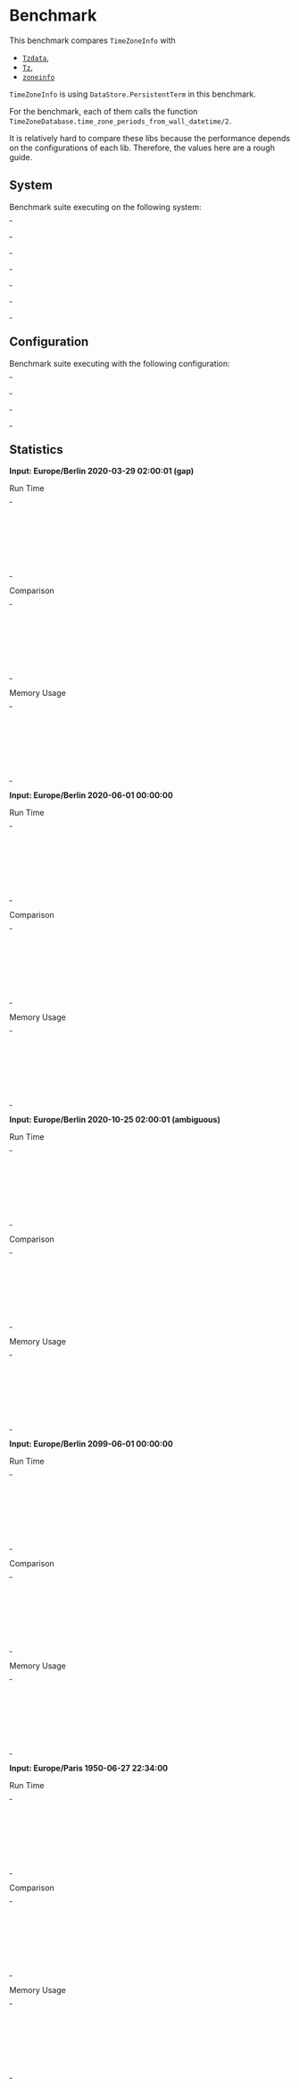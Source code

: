
# Benchmark

This benchmark compares `TimeZoneInfo` with
- [`Tzdata`](https://github.com/lau/tzdata),
- [`Tz`](https://github.com/mathieuprog/tz),
- [`zoneinfo`](https://github.com/smartrent/zoneinfo)

`TimeZoneInfo` is using `DataStore.PersistentTerm` in this benchmark.

For the benchmark, each of them calls the function
`TimeZoneDatabase.time_zone_periods_from_wall_datetime/2`.

It is relatively hard to compare these libs because the performance depends on
the configurations of each lib. Therefore, the values here are a rough guide.


## System

Benchmark suite executing on the following system:

<table style="width: 1%">
  <tr>
    <th style="width: 1%; white-space: nowrap">Operating System</th>
    <td>macOS</td>
  </tr><tr>
    <th style="white-space: nowrap">CPU Information</th>
    <td style="white-space: nowrap">Apple M1</td>
  </tr><tr>
    <th style="white-space: nowrap">Number of Available Cores</th>
    <td style="white-space: nowrap">8</td>
  </tr><tr>
    <th style="white-space: nowrap">Available Memory</th>
    <td style="white-space: nowrap">16 GB</td>
  </tr><tr>
    <th style="white-space: nowrap">Elixir Version</th>
    <td style="white-space: nowrap">1.13.4</td>
  </tr><tr>
    <th style="white-space: nowrap">Erlang Version</th>
    <td style="white-space: nowrap">24.3</td>
  </tr>
</table>

## Configuration

Benchmark suite executing with the following configuration:

<table style="width: 1%">
  <tr>
    <th style="width: 1%">:time</th>
    <td style="white-space: nowrap">10 s</td>
  </tr><tr>
    <th>:parallel</th>
    <td style="white-space: nowrap">1</td>
  </tr><tr>
    <th>:warmup</th>
    <td style="white-space: nowrap">2 s</td>
  </tr>
</table>

## Statistics




__Input: Europe/Berlin 2020-03-29 02:00:01 (gap)__

Run Time

<table style="width: 1%">
  <tr>
    <th>Name</th>
    <th style="text-align: right">IPS</th>
    <th style="text-align: right">Average</th>
    <th style="text-align: right">Devitation</th>
    <th style="text-align: right">Median</th>
    <th style="text-align: right">99th&nbsp;%</th>
  </tr>

  <tr>
    <td style="white-space: nowrap">time_zone_info</td>
    <td style="white-space: nowrap; text-align: right">1309.65 K</td>
    <td style="white-space: nowrap; text-align: right">0.76 &micro;s</td>
    <td style="white-space: nowrap; text-align: right">&plusmn;214.71%</td>
    <td style="white-space: nowrap; text-align: right">0.70 &micro;s</td>
    <td style="white-space: nowrap; text-align: right">1 &micro;s</td>
  </tr>

  <tr>
    <td style="white-space: nowrap">tz</td>
    <td style="white-space: nowrap; text-align: right">543.24 K</td>
    <td style="white-space: nowrap; text-align: right">1.84 &micro;s</td>
    <td style="white-space: nowrap; text-align: right">&plusmn;1028.18%</td>
    <td style="white-space: nowrap; text-align: right">2 &micro;s</td>
    <td style="white-space: nowrap; text-align: right">2 &micro;s</td>
  </tr>

  <tr>
    <td style="white-space: nowrap">tzdata</td>
    <td style="white-space: nowrap; text-align: right">11.01 K</td>
    <td style="white-space: nowrap; text-align: right">90.83 &micro;s</td>
    <td style="white-space: nowrap; text-align: right">&plusmn;5.35%</td>
    <td style="white-space: nowrap; text-align: right">91 &micro;s</td>
    <td style="white-space: nowrap; text-align: right">103 &micro;s</td>
  </tr>

  <tr>
    <td style="white-space: nowrap">zoninfo</td>
    <td style="white-space: nowrap; text-align: right">5.00 K</td>
    <td style="white-space: nowrap; text-align: right">199.96 &micro;s</td>
    <td style="white-space: nowrap; text-align: right">&plusmn;18.39%</td>
    <td style="white-space: nowrap; text-align: right">198 &micro;s</td>
    <td style="white-space: nowrap; text-align: right">287 &micro;s</td>
  </tr>

</table>


Comparison

<table style="width: 1%">
  <tr>
    <th>Name</th>
    <th style="text-align: right">IPS</th>
    <th style="text-align: right">Slower</th>
  <tr>
    <td style="white-space: nowrap">time_zone_info</td>
    <td style="white-space: nowrap;text-align: right">1309.65 K</td>
    <td>&nbsp;</td>
  </tr>

  <tr>
    <td style="white-space: nowrap">tz</td>
    <td style="white-space: nowrap; text-align: right">543.24 K</td>
    <td style="white-space: nowrap; text-align: right">2.41x</td>
  </tr>

  <tr>
    <td style="white-space: nowrap">tzdata</td>
    <td style="white-space: nowrap; text-align: right">11.01 K</td>
    <td style="white-space: nowrap; text-align: right">118.96x</td>
  </tr>

  <tr>
    <td style="white-space: nowrap">zoninfo</td>
    <td style="white-space: nowrap; text-align: right">5.00 K</td>
    <td style="white-space: nowrap; text-align: right">261.88x</td>
  </tr>

</table>



Memory Usage

<table style="width: 1%">
  <tr>
    <th>Name</th>
    <th style="text-align: right">Memory</th>
    <th style="text-align: right">Factor</th>
  </tr>
  <tr>
    <td style="white-space: nowrap">time_zone_info</td>
    <td style="white-space: nowrap">0.68 KB</td>
    <td>&nbsp;</td>
  </tr>
    <tr>
    <td style="white-space: nowrap">tz</td>
    <td style="white-space: nowrap">1.87 KB</td>
    <td>2.75x</td>
  </tr>
    <tr>
    <td style="white-space: nowrap">tzdata</td>
    <td style="white-space: nowrap">117.59 KB</td>
    <td>173.0x</td>
  </tr>
    <tr>
    <td style="white-space: nowrap">zoninfo</td>
    <td style="white-space: nowrap">23.89 KB</td>
    <td>35.15x</td>
  </tr>
</table>



__Input: Europe/Berlin 2020-06-01 00:00:00__

Run Time

<table style="width: 1%">
  <tr>
    <th>Name</th>
    <th style="text-align: right">IPS</th>
    <th style="text-align: right">Average</th>
    <th style="text-align: right">Devitation</th>
    <th style="text-align: right">Median</th>
    <th style="text-align: right">99th&nbsp;%</th>
  </tr>

  <tr>
    <td style="white-space: nowrap">tz</td>
    <td style="white-space: nowrap; text-align: right">1.64 M</td>
    <td style="white-space: nowrap; text-align: right">0.61 &micro;s</td>
    <td style="white-space: nowrap; text-align: right">&plusmn;13.15%</td>
    <td style="white-space: nowrap; text-align: right">0.61 &micro;s</td>
    <td style="white-space: nowrap; text-align: right">0.77 &micro;s</td>
  </tr>

  <tr>
    <td style="white-space: nowrap">time_zone_info</td>
    <td style="white-space: nowrap; text-align: right">1.27 M</td>
    <td style="white-space: nowrap; text-align: right">0.79 &micro;s</td>
    <td style="white-space: nowrap; text-align: right">&plusmn;4329.70%</td>
    <td style="white-space: nowrap; text-align: right">1 &micro;s</td>
    <td style="white-space: nowrap; text-align: right">1 &micro;s</td>
  </tr>

  <tr>
    <td style="white-space: nowrap">tzdata</td>
    <td style="white-space: nowrap; text-align: right">0.0576 M</td>
    <td style="white-space: nowrap; text-align: right">17.37 &micro;s</td>
    <td style="white-space: nowrap; text-align: right">&plusmn;26.89%</td>
    <td style="white-space: nowrap; text-align: right">17 &micro;s</td>
    <td style="white-space: nowrap; text-align: right">19 &micro;s</td>
  </tr>

  <tr>
    <td style="white-space: nowrap">zoninfo</td>
    <td style="white-space: nowrap; text-align: right">0.00504 M</td>
    <td style="white-space: nowrap; text-align: right">198.52 &micro;s</td>
    <td style="white-space: nowrap; text-align: right">&plusmn;18.61%</td>
    <td style="white-space: nowrap; text-align: right">195 &micro;s</td>
    <td style="white-space: nowrap; text-align: right">288 &micro;s</td>
  </tr>

</table>


Comparison

<table style="width: 1%">
  <tr>
    <th>Name</th>
    <th style="text-align: right">IPS</th>
    <th style="text-align: right">Slower</th>
  <tr>
    <td style="white-space: nowrap">tz</td>
    <td style="white-space: nowrap;text-align: right">1.64 M</td>
    <td>&nbsp;</td>
  </tr>

  <tr>
    <td style="white-space: nowrap">time_zone_info</td>
    <td style="white-space: nowrap; text-align: right">1.27 M</td>
    <td style="white-space: nowrap; text-align: right">1.29x</td>
  </tr>

  <tr>
    <td style="white-space: nowrap">tzdata</td>
    <td style="white-space: nowrap; text-align: right">0.0576 M</td>
    <td style="white-space: nowrap; text-align: right">28.41x</td>
  </tr>

  <tr>
    <td style="white-space: nowrap">zoninfo</td>
    <td style="white-space: nowrap; text-align: right">0.00504 M</td>
    <td style="white-space: nowrap; text-align: right">324.74x</td>
  </tr>

</table>



Memory Usage

<table style="width: 1%">
  <tr>
    <th>Name</th>
    <th style="text-align: right">Memory</th>
    <th style="text-align: right">Factor</th>
  </tr>
  <tr>
    <td style="white-space: nowrap">tz</td>
    <td style="white-space: nowrap">0.39 KB</td>
    <td>&nbsp;</td>
  </tr>
    <tr>
    <td style="white-space: nowrap">time_zone_info</td>
    <td style="white-space: nowrap">0.57 KB</td>
    <td>1.46x</td>
  </tr>
    <tr>
    <td style="white-space: nowrap">tzdata</td>
    <td style="white-space: nowrap">2.89 KB</td>
    <td>7.4x</td>
  </tr>
    <tr>
    <td style="white-space: nowrap">zoninfo</td>
    <td style="white-space: nowrap">22.39 KB</td>
    <td>57.32x</td>
  </tr>
</table>



__Input: Europe/Berlin 2020-10-25 02:00:01 (ambiguous)__

Run Time

<table style="width: 1%">
  <tr>
    <th>Name</th>
    <th style="text-align: right">IPS</th>
    <th style="text-align: right">Average</th>
    <th style="text-align: right">Devitation</th>
    <th style="text-align: right">Median</th>
    <th style="text-align: right">99th&nbsp;%</th>
  </tr>

  <tr>
    <td style="white-space: nowrap">tz</td>
    <td style="white-space: nowrap; text-align: right">1.66 M</td>
    <td style="white-space: nowrap; text-align: right">0.60 &micro;s</td>
    <td style="white-space: nowrap; text-align: right">&plusmn;5.71%</td>
    <td style="white-space: nowrap; text-align: right">0.60 &micro;s</td>
    <td style="white-space: nowrap; text-align: right">0.71 &micro;s</td>
  </tr>

  <tr>
    <td style="white-space: nowrap">time_zone_info</td>
    <td style="white-space: nowrap; text-align: right">1.38 M</td>
    <td style="white-space: nowrap; text-align: right">0.73 &micro;s</td>
    <td style="white-space: nowrap; text-align: right">&plusmn;9.73%</td>
    <td style="white-space: nowrap; text-align: right">0.72 &micro;s</td>
    <td style="white-space: nowrap; text-align: right">0.90 &micro;s</td>
  </tr>

  <tr>
    <td style="white-space: nowrap">tzdata</td>
    <td style="white-space: nowrap; text-align: right">0.0521 M</td>
    <td style="white-space: nowrap; text-align: right">19.20 &micro;s</td>
    <td style="white-space: nowrap; text-align: right">&plusmn;24.80%</td>
    <td style="white-space: nowrap; text-align: right">19 &micro;s</td>
    <td style="white-space: nowrap; text-align: right">23 &micro;s</td>
  </tr>

  <tr>
    <td style="white-space: nowrap">zoninfo</td>
    <td style="white-space: nowrap; text-align: right">0.00497 M</td>
    <td style="white-space: nowrap; text-align: right">201.02 &micro;s</td>
    <td style="white-space: nowrap; text-align: right">&plusmn;63.12%</td>
    <td style="white-space: nowrap; text-align: right">196 &micro;s</td>
    <td style="white-space: nowrap; text-align: right">292 &micro;s</td>
  </tr>

</table>


Comparison

<table style="width: 1%">
  <tr>
    <th>Name</th>
    <th style="text-align: right">IPS</th>
    <th style="text-align: right">Slower</th>
  <tr>
    <td style="white-space: nowrap">tz</td>
    <td style="white-space: nowrap;text-align: right">1.66 M</td>
    <td>&nbsp;</td>
  </tr>

  <tr>
    <td style="white-space: nowrap">time_zone_info</td>
    <td style="white-space: nowrap; text-align: right">1.38 M</td>
    <td style="white-space: nowrap; text-align: right">1.21x</td>
  </tr>

  <tr>
    <td style="white-space: nowrap">tzdata</td>
    <td style="white-space: nowrap; text-align: right">0.0521 M</td>
    <td style="white-space: nowrap; text-align: right">31.92x</td>
  </tr>

  <tr>
    <td style="white-space: nowrap">zoninfo</td>
    <td style="white-space: nowrap; text-align: right">0.00497 M</td>
    <td style="white-space: nowrap; text-align: right">334.24x</td>
  </tr>

</table>



Memory Usage

<table style="width: 1%">
  <tr>
    <th>Name</th>
    <th style="text-align: right">Memory</th>
    <th style="text-align: right">Factor</th>
  </tr>
  <tr>
    <td style="white-space: nowrap">tz</td>
    <td style="white-space: nowrap">0.45 KB</td>
    <td>&nbsp;</td>
  </tr>
    <tr>
    <td style="white-space: nowrap">time_zone_info</td>
    <td style="white-space: nowrap">0.63 KB</td>
    <td>1.42x</td>
  </tr>
    <tr>
    <td style="white-space: nowrap">tzdata</td>
    <td style="white-space: nowrap">5.28 KB</td>
    <td>11.86x</td>
  </tr>
    <tr>
    <td style="white-space: nowrap">zoninfo</td>
    <td style="white-space: nowrap">22.47 KB</td>
    <td>50.46x</td>
  </tr>
</table>



__Input: Europe/Berlin 2099-06-01 00:00:00__

Run Time

<table style="width: 1%">
  <tr>
    <th>Name</th>
    <th style="text-align: right">IPS</th>
    <th style="text-align: right">Average</th>
    <th style="text-align: right">Devitation</th>
    <th style="text-align: right">Median</th>
    <th style="text-align: right">99th&nbsp;%</th>
  </tr>

  <tr>
    <td style="white-space: nowrap">tz</td>
    <td style="white-space: nowrap; text-align: right">50.01 K</td>
    <td style="white-space: nowrap; text-align: right">20.00 &micro;s</td>
    <td style="white-space: nowrap; text-align: right">&plusmn;25.24%</td>
    <td style="white-space: nowrap; text-align: right">20 &micro;s</td>
    <td style="white-space: nowrap; text-align: right">25 &micro;s</td>
  </tr>

  <tr>
    <td style="white-space: nowrap">time_zone_info</td>
    <td style="white-space: nowrap; text-align: right">46.08 K</td>
    <td style="white-space: nowrap; text-align: right">21.70 &micro;s</td>
    <td style="white-space: nowrap; text-align: right">&plusmn;9.51%</td>
    <td style="white-space: nowrap; text-align: right">22 &micro;s</td>
    <td style="white-space: nowrap; text-align: right">24 &micro;s</td>
  </tr>

  <tr>
    <td style="white-space: nowrap">zoninfo</td>
    <td style="white-space: nowrap; text-align: right">5.04 K</td>
    <td style="white-space: nowrap; text-align: right">198.54 &micro;s</td>
    <td style="white-space: nowrap; text-align: right">&plusmn;18.90%</td>
    <td style="white-space: nowrap; text-align: right">195 &micro;s</td>
    <td style="white-space: nowrap; text-align: right">289 &micro;s</td>
  </tr>

  <tr>
    <td style="white-space: nowrap">tzdata</td>
    <td style="white-space: nowrap; text-align: right">3.45 K</td>
    <td style="white-space: nowrap; text-align: right">290.27 &micro;s</td>
    <td style="white-space: nowrap; text-align: right">&plusmn;24.88%</td>
    <td style="white-space: nowrap; text-align: right">332 &micro;s</td>
    <td style="white-space: nowrap; text-align: right">354 &micro;s</td>
  </tr>

</table>


Comparison

<table style="width: 1%">
  <tr>
    <th>Name</th>
    <th style="text-align: right">IPS</th>
    <th style="text-align: right">Slower</th>
  <tr>
    <td style="white-space: nowrap">tz</td>
    <td style="white-space: nowrap;text-align: right">50.01 K</td>
    <td>&nbsp;</td>
  </tr>

  <tr>
    <td style="white-space: nowrap">time_zone_info</td>
    <td style="white-space: nowrap; text-align: right">46.08 K</td>
    <td style="white-space: nowrap; text-align: right">1.09x</td>
  </tr>

  <tr>
    <td style="white-space: nowrap">zoninfo</td>
    <td style="white-space: nowrap; text-align: right">5.04 K</td>
    <td style="white-space: nowrap; text-align: right">9.93x</td>
  </tr>

  <tr>
    <td style="white-space: nowrap">tzdata</td>
    <td style="white-space: nowrap; text-align: right">3.45 K</td>
    <td style="white-space: nowrap; text-align: right">14.51x</td>
  </tr>

</table>



Memory Usage

<table style="width: 1%">
  <tr>
    <th>Name</th>
    <th style="text-align: right">Memory</th>
    <th style="text-align: right">Factor</th>
  </tr>
  <tr>
    <td style="white-space: nowrap">tz</td>
    <td style="white-space: nowrap">16.72 KB</td>
    <td>&nbsp;</td>
  </tr>
    <tr>
    <td style="white-space: nowrap">time_zone_info</td>
    <td style="white-space: nowrap">19.91 KB</td>
    <td>1.19x</td>
  </tr>
    <tr>
    <td style="white-space: nowrap">zoninfo</td>
    <td style="white-space: nowrap">22.39 KB</td>
    <td>1.34x</td>
  </tr>
    <tr>
    <td style="white-space: nowrap">tzdata</td>
    <td style="white-space: nowrap">13.38 KB</td>
    <td>0.8x</td>
  </tr>
</table>



__Input: Europe/Paris 1950-06-27 22:34:00__

Run Time

<table style="width: 1%">
  <tr>
    <th>Name</th>
    <th style="text-align: right">IPS</th>
    <th style="text-align: right">Average</th>
    <th style="text-align: right">Devitation</th>
    <th style="text-align: right">Median</th>
    <th style="text-align: right">99th&nbsp;%</th>
  </tr>

  <tr>
    <td style="white-space: nowrap">time_zone_info</td>
    <td style="white-space: nowrap; text-align: right">868.56 K</td>
    <td style="white-space: nowrap; text-align: right">1.15 &micro;s</td>
    <td style="white-space: nowrap; text-align: right">&plusmn;153.14%</td>
    <td style="white-space: nowrap; text-align: right">1.10 &micro;s</td>
    <td style="white-space: nowrap; text-align: right">1.50 &micro;s</td>
  </tr>

  <tr>
    <td style="white-space: nowrap">tz</td>
    <td style="white-space: nowrap; text-align: right">464.40 K</td>
    <td style="white-space: nowrap; text-align: right">2.15 &micro;s</td>
    <td style="white-space: nowrap; text-align: right">&plusmn;52.08%</td>
    <td style="white-space: nowrap; text-align: right">2.10 &micro;s</td>
    <td style="white-space: nowrap; text-align: right">2.50 &micro;s</td>
  </tr>

  <tr>
    <td style="white-space: nowrap">tzdata</td>
    <td style="white-space: nowrap; text-align: right">65.05 K</td>
    <td style="white-space: nowrap; text-align: right">15.37 &micro;s</td>
    <td style="white-space: nowrap; text-align: right">&plusmn;46.10%</td>
    <td style="white-space: nowrap; text-align: right">15 &micro;s</td>
    <td style="white-space: nowrap; text-align: right">17 &micro;s</td>
  </tr>

  <tr>
    <td style="white-space: nowrap">zoninfo</td>
    <td style="white-space: nowrap; text-align: right">4.74 K</td>
    <td style="white-space: nowrap; text-align: right">210.80 &micro;s</td>
    <td style="white-space: nowrap; text-align: right">&plusmn;19.81%</td>
    <td style="white-space: nowrap; text-align: right">208 &micro;s</td>
    <td style="white-space: nowrap; text-align: right">303 &micro;s</td>
  </tr>

</table>


Comparison

<table style="width: 1%">
  <tr>
    <th>Name</th>
    <th style="text-align: right">IPS</th>
    <th style="text-align: right">Slower</th>
  <tr>
    <td style="white-space: nowrap">time_zone_info</td>
    <td style="white-space: nowrap;text-align: right">868.56 K</td>
    <td>&nbsp;</td>
  </tr>

  <tr>
    <td style="white-space: nowrap">tz</td>
    <td style="white-space: nowrap; text-align: right">464.40 K</td>
    <td style="white-space: nowrap; text-align: right">1.87x</td>
  </tr>

  <tr>
    <td style="white-space: nowrap">tzdata</td>
    <td style="white-space: nowrap; text-align: right">65.05 K</td>
    <td style="white-space: nowrap; text-align: right">13.35x</td>
  </tr>

  <tr>
    <td style="white-space: nowrap">zoninfo</td>
    <td style="white-space: nowrap; text-align: right">4.74 K</td>
    <td style="white-space: nowrap; text-align: right">183.1x</td>
  </tr>

</table>



Memory Usage

<table style="width: 1%">
  <tr>
    <th>Name</th>
    <th style="text-align: right">Memory</th>
    <th style="text-align: right">Factor</th>
  </tr>
  <tr>
    <td style="white-space: nowrap">time_zone_info</td>
    <td style="white-space: nowrap">0.57 KB</td>
    <td>&nbsp;</td>
  </tr>
    <tr>
    <td style="white-space: nowrap">tz</td>
    <td style="white-space: nowrap">0.39 KB</td>
    <td>0.68x</td>
  </tr>
    <tr>
    <td style="white-space: nowrap">tzdata</td>
    <td style="white-space: nowrap">2.89 KB</td>
    <td>5.07x</td>
  </tr>
    <tr>
    <td style="white-space: nowrap">zoninfo</td>
    <td style="white-space: nowrap">30.32 KB</td>
    <td>53.16x</td>
  </tr>
</table>


